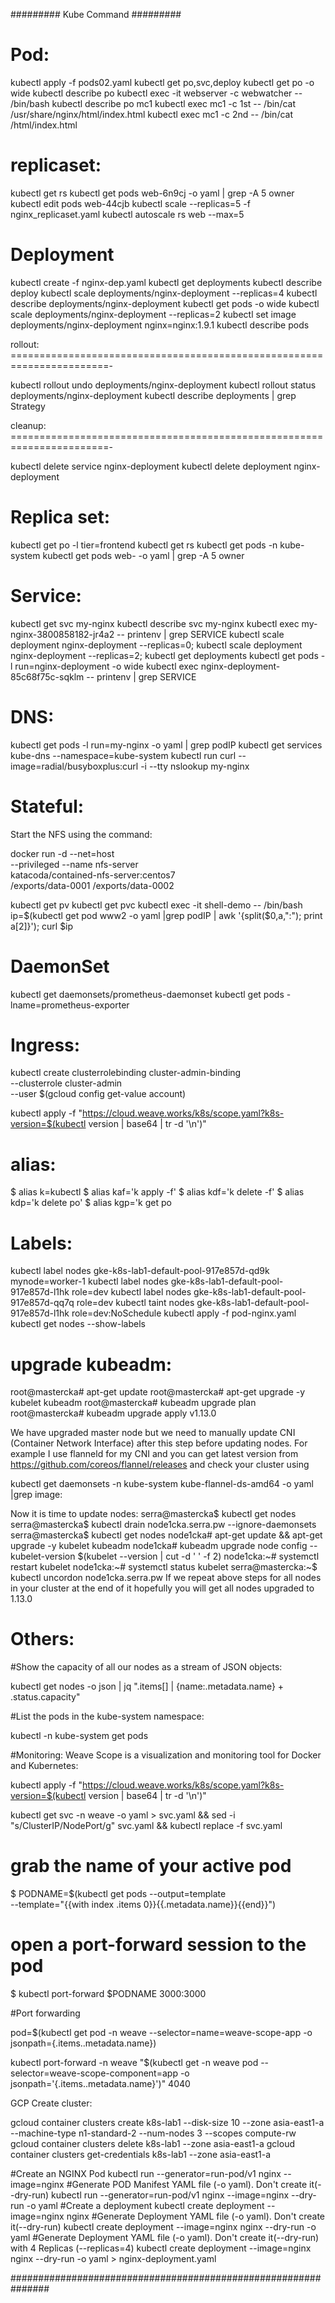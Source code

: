 
######### Kube Command ######### 

Pod: 
=======================================================================

kubectl apply -f pods02.yaml
kubectl get po,svc,deploy
kubectl get po -o wide
kubectl describe po
kubectl exec -it webserver -c webwatcher -- /bin/bash
kubectl describe po mc1
kubectl exec mc1 -c 1st -- /bin/cat /usr/share/nginx/html/index.html
kubectl exec mc1 -c 2nd -- /bin/cat /html/index.html

replicaset: 
=======================================================================

kubectl get rs
kubectl get pods web-6n9cj -o yaml | grep -A 5 owner
kubectl edit pods web-44cjb
kubectl scale --replicas=5 -f nginx_replicaset.yaml
kubectl autoscale rs web --max=5


Deployment
=======================================================================

kubectl create -f nginx-dep.yaml
kubectl get deployments
kubectl describe deploy
kubectl scale deployments/nginx-deployment --replicas=4
kubectl describe deployments/nginx-deployment
kubectl get pods -o wide
kubectl scale deployments/nginx-deployment --replicas=2
kubectl set image  deployments/nginx-deployment nginx=nginx:1.9.1
kubectl describe pods

rollout:
=======================================================================-

kubectl rollout undo deployments/nginx-deployment
kubectl rollout status deployments/nginx-deployment 
kubectl describe deployments | grep Strategy

cleanup:
=======================================================================-

kubectl delete service nginx-deployment
kubectl delete deployment nginx-deployment 

Replica set:
=======================================================================

kubectl get po -l tier=frontend
kubectl get rs
kubectl get pods -n kube-system
kubectl get pods web- -o yaml | grep -A 5 owner


Service: 
=======================================================================

kubectl get svc my-nginx
kubectl describe svc my-nginx
kubectl exec my-nginx-3800858182-jr4a2 -- printenv | grep SERVICE
kubectl scale deployment nginx-deployment --replicas=0; kubectl scale deployment nginx-deployment --replicas=2;
kubectl get deployments
kubectl get pods -l run=nginx-deployment -o wide
kubectl exec nginx-deployment-85c68f75c-sqklm -- printenv | grep SERVICE

DNS:
========================================================================

kubectl get pods -l run=my-nginx -o yaml | grep podIP
kubectl get services kube-dns --namespace=kube-system
kubectl run curl --image=radial/busyboxplus:curl -i --tty
nslookup my-nginx

Stateful:
========================================================================
Start the NFS using the command:

docker run -d --net=host \
   --privileged --name nfs-server \
   katacoda/contained-nfs-server:centos7 \
   /exports/data-0001 /exports/data-0002 
 
kubectl get pv
kubectl get pvc
kubectl exec -it shell-demo -- /bin/bash
ip=$(kubectl get pod www2 -o yaml |grep podIP | awk '{split($0,a,":"); print a[2]}'); curl $ip

DaemonSet
========================================================================
kubectl get daemonsets/prometheus-daemonset
kubectl get pods -lname=prometheus-exporter

Ingress: 
=======================================================================

kubectl create clusterrolebinding cluster-admin-binding \
  --clusterrole cluster-admin \
  --user $(gcloud config get-value account)

kubectl apply -f "https://cloud.weave.works/k8s/scope.yaml?k8s-version=$(kubectl version | base64 | tr -d '\n')"
  
alias:
=======================================================================

$ alias k=kubectl
$ alias kaf='k apply -f'
$ alias kdf='k delete -f'
$ alias kdp='k delete po'
$ alias kgp='k get po

Labels:
=======================================================================

kubectl label nodes gke-k8s-lab1-default-pool-917e857d-qd9k mynode=worker-1
kubectl label nodes gke-k8s-lab1-default-pool-917e857d-l1hk role=dev
kubectl label nodes gke-k8s-lab1-default-pool-917e857d-qq7q role=dev
kubectl taint nodes gke-k8s-lab1-default-pool-917e857d-l1hk role=dev:NoSchedule
kubectl apply -f pod-nginx.yaml
kubectl get nodes --show-labels


upgrade kubeadm:
=======================================================================
root@mastercka#  apt-get update
root@mastercka#  apt-get upgrade -y kubelet kubeadm
root@mastercka#  kubeadm upgrade plan
root@mastercka# kubeadm upgrade apply v1.13.0

We have upgraded master node but we need to manually update CNI (Container Network Interface) after this step before updating nodes. For example I use flanneld for my CNI and you can get latest version from https://github.com/coreos/flannel/releases and check your cluster using

kubectl get daemonsets -n kube-system kube-flannel-ds-amd64  -o yaml |grep image:

Now it is time to update nodes:
serra@mastercka$ kubectl get nodes
serra@mastercka$ kubectl drain node1cka.serra.pw --ignore-daemonsets
serra@mastercka$  kubectl get nodes
node1cka# apt-get update && apt-get upgrade -y kubelet kubeadm 
node1cka#  kubeadm upgrade node config --kubelet-version $(kubelet --version | cut -d ' ' -f 2) 
node1cka:~#  systemctl restart kubelet
node1cka:~# systemctl status kubelet
serra@mastercka:~$  kubectl uncordon node1cka.serra.pw 
If we repeat above steps for all nodes in your cluster at the end of it hopefully you will get all nodes upgraded to 1.13.0


Others:
========================================================================

#Show the capacity of all our nodes as a stream of JSON objects:

kubectl get nodes -o json | jq ".items[] | {name:.metadata.name} + .status.capacity"

#List the pods in the kube-system namespace:

kubectl -n kube-system get pods

#Monitoring: Weave Scope is a visualization and monitoring tool for Docker and Kubernetes:

kubectl apply -f "https://cloud.weave.works/k8s/scope.yaml?k8s-version=$(kubectl version | base64 | tr -d '\n')"

kubectl get svc -n weave -o yaml > svc.yaml && sed -i "s/ClusterIP/NodePort/g" svc.yaml && kubectl replace -f svc.yaml

# grab the name of your active pod
$ PODNAME=$(kubectl get pods --output=template \
     --template="{{with index .items 0}}{{.metadata.name}}{{end}}")

# open a port-forward session to the pod
$ kubectl port-forward $PODNAME 3000:3000

#Port forwarding

pod=$(kubectl get pod -n weave --selector=name=weave-scope-app -o jsonpath={.items..metadata.name})

kubectl port-forward -n weave "$(kubectl get -n weave pod --selector=weave-scope-component=app -o jsonpath='{.items..metadata.name}')" 4040


GCP Create cluster:

gcloud container clusters create k8s-lab1 --disk-size 10 --zone asia-east1-a --machine-type n1-standard-2 --num-nodes 3 --scopes compute-rw
gcloud container clusters delete k8s-lab1 --zone asia-east1-a
gcloud container clusters get-credentials k8s-lab1 --zone asia-east1-a


#Create an NGINX Pod
	kubectl run --generator=run-pod/v1 nginx --image=nginx
#Generate POD Manifest YAML file (-o yaml). Don't create it(--dry-run)
	kubectl run --generator=run-pod/v1 nginx --image=nginx --dry-run -o yaml
#Create a deployment
	kubectl create deployment --image=nginx nginx
#Generate Deployment YAML file (-o yaml). Don't create it(--dry-run)
	kubectl create deployment --image=nginx nginx --dry-run -o yaml
#Generate Deployment YAML file (-o yaml). Don't create it(--dry-run) with 4 Replicas (--replicas=4)
	kubectl create deployment --image=nginx nginx --dry-run -o yaml > nginx-deployment.yaml


###############################################################
